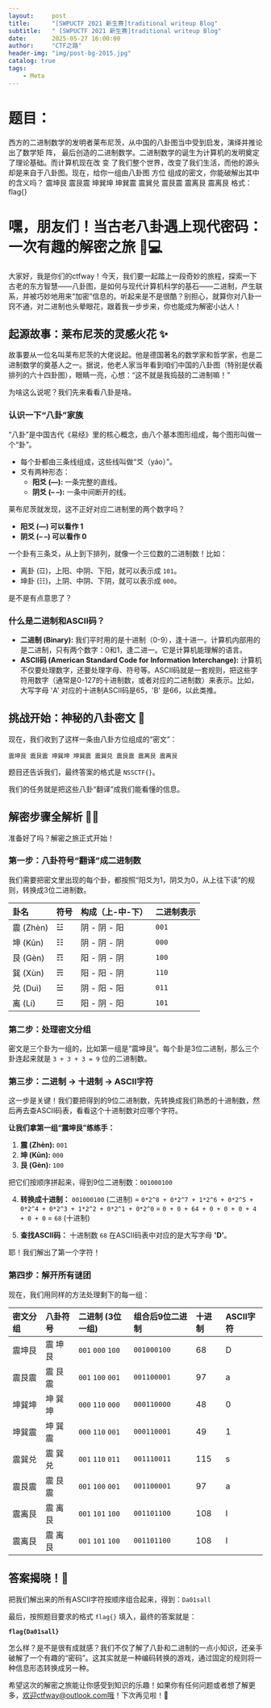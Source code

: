 ```yaml
---
layout:     post
title:      "[SWPUCTF 2021 新生赛]traditional writeup Blog"
subtitle:   " [SWPUCTF 2021 新生赛]traditional writeup Blog"
date:       2025-05-27 16:00:00
author:     "CTF之路"
header-img: "img/post-bg-2015.jpg"
catalog: true
tags:
    - Meta
---
```

# 题目：
西方的二进制数学的发明者莱布尼茨，从中国的八卦图当中受到启发，演绎并推论出了数学矩
阵，
最后创造的二进制数学。二进制数学的诞生为计算机的发明奠定了理论基础。而计算机现在改
变
了我们整个世界，改变了我们生活，而他的源头却是来自于八卦图。现在，给你一组由八卦图
方位
组成的密文，你能破解出其中的含义吗？
震坤艮 震艮震 坤巽坤 坤巽震 震巽兑 震艮震 震离艮 震离艮
格式：flag{}

# 嘿，朋友们！当古老八卦遇上现代密码：一次有趣的解密之旅 🔮💻

大家好，我是你们的ctfway！今天，我们要一起踏上一段奇妙的旅程，探索一下古老的东方智慧——八卦图，是如何与现代计算机科学的基石——二进制，产生联系，并被巧妙地用来“加密”信息的。听起来是不是很酷？别担心，就算你对八卦一窍不通，对二进制也头晕眼花，跟着我一步步来，你也能成为解密小达人！

## 起源故事：莱布尼茨的灵感火花 ✨

故事要从一位名叫莱布尼茨的大佬说起。他是德国著名的数学家和哲学家，也是二进制数学的奠基人之一。据说，他老人家当年看到咱们中国的八卦图（特别是伏羲排列的六十四卦图），眼睛一亮，心想：“这不就是我捣鼓的二进制嘛！”

为啥这么说呢？我们先来看看八卦是啥。

### 认识一下“八卦”家族

“八卦”是中国古代《易经》里的核心概念，由八个基本图形组成，每个图形叫做一个“卦”。

*   每个卦都由三条线组成，这些线叫做“爻（yáo）”。
*   爻有两种形态：
    *   **阳爻 (—):** 一条完整的直线。
    *   **阴爻 (– –):** 一条中间断开的线。

莱布尼茨就发现，这不正好对应二进制里的两个数字吗？
*   **阳爻 (—)  可以看作  1**
*   **阴爻 (– –) 可以看作  0**

一个卦有三条爻，从上到下排列，就像一个三位数的二进制数！比如：
*   离卦 (☲)，上阳、中阴、下阳，就可以表示成 `101`。
*   坤卦 (☷)，上阴、中阴、下阴，就可以表示成 `000`。

是不是有点意思了？

### 什么是二进制和ASCII码？

*   **二进制 (Binary):** 我们平时用的是十进制（0-9），逢十进一。计算机内部用的是二进制，只有两个数字：0和1，逢二进一。它是计算机能理解的语言。
*   **ASCII码 (American Standard Code for Information Interchange):** 计算机不仅要处理数字，还要处理字母、符号等。ASCII码就是一套规则，把这些字符用数字（通常是0-127的十进制数，或者对应的二进制数）来表示。比如，大写字母 'A' 对应的十进制ASCII码是65，'B' 是66，以此类推。

## 挑战开始：神秘的八卦密文 📜

现在，我们收到了这样一条由八卦方位组成的“密文”：

`震坤艮 震艮震 坤巽坤 坤巽震 震巽兑 震艮震 震离艮 震离艮`

题目还告诉我们，最终答案的格式是 `NSSCTF{}`。

我们的任务就是把这些八卦“翻译”成我们能看懂的信息。

## 解密步骤全解析 🕵️‍♂️

准备好了吗？解密之旅正式开始！

### 第一步：八卦符号“翻译”成二进制数

我们需要把密文里出现的每个卦，都按照“阳爻为1，阴爻为0，从上往下读”的规则，转换成3位二进制数。

| 卦名 | 符号 | 构成（上-中-下） | 二进制表示 |
| :--- | :--- | :--------------- | :--------- |
| 震 (Zhèn) | ☳   | 阴 - 阴 - 阳     | `001`      |
| 坤 (Kūn)  | ☷   | 阴 - 阴 - 阴     | `000`      |
| 艮 (Gèn)  | ☶   | 阳 - 阴 - 阴     | `100`      |
| 巽 (Xùn)  | ☴   | 阳 - 阳 - 阴     | `110`      |
| 兑 (Duì)  | ☱   | 阴 - 阳 - 阳     | `011`      |
| 离 (Lí)   | ☲   | 阳 - 阴 - 阳     | `101`      |

### 第二步：处理密文分组

密文是三个卦为一组的，比如第一组是“震坤艮”。每个卦是3位二进制，那么三个卦连起来就是 `3 + 3 + 3 = 9` 位的二进制数。

### 第三步：二进制 -> 十进制 -> ASCII字符

这一步是关键！我们要把得到的9位二进制数，先转换成我们熟悉的十进制数，然后再去查ASCII码表，看看这个十进制数对应哪个字符。

**让我们拿第一组“震坤艮”练练手：**

1.  **震 (Zhèn):** `001`
2.  **坤 (Kūn):** `000`
3.  **艮 (Gèn):** `100`

把它们按顺序拼起来，得到9位二进制数：`001000100`

4.  **转换成十进制：**
    `001000100` (二进制)
    = `0*2^8 + 0*2^7 + 1*2^6 + 0*2^5 + 0*2^4 + 0*2^3 + 1*2^2 + 0*2^1 + 0*2^0`
    = `0 + 0 + 64 + 0 + 0 + 0 + 4 + 0 + 0`
    = `68` (十进制)

5.  **查找ASCII码：**
    十进制数 `68` 在ASCII码表中对应的是大写字母 **'D'**。

耶！我们解出了第一个字符！

### 第四步：解开所有谜团

现在，我们用同样的方法处理剩下的每一组：

| 密文分组 | 八卦符号 | 二进制 (3位一组) | 组合后9位二进制 | 十进制 | ASCII字符 |
| :------- | :------- | :--------------- | :-------------- | :----- | :-------- |
| 震坤艮     | 震 坤 艮 | `001` `000` `100`  | `001000100`     | 68     | D         |
| 震艮震     | 震 艮 震 | `001` `100` `001`  | `001100001`     | 97     | a         |
| 坤巽坤     | 坤 巽 坤 | `000` `110` `000`  | `000110000`     | 48     | 0         |
| 坤巽震     | 坤 巽 震 | `000` `110` `001`  | `000110001`     | 49     | 1         |
| 震巽兑     | 震 巽 兑 | `001` `110` `011`  | `001110011`     | 115    | s         |
| 震艮震     | 震 艮 震 | `001` `100` `001`  | `001100001`     | 97     | a         |
| 震离艮     | 震 离 艮 | `001` `101` `100`  | `001101100`     | 108    | l         |
| 震离艮     | 震 离 艮 | `001` `101` `100`  | `001101100`     | 108    | l         |

## 答案揭晓！🎉

把我们解出来的所有ASCII字符按顺序组合起来，得到：`Da01sall`

最后，按照题目要求的格式 `flag{}` 填入，最终的答案就是：

**`flag{Da01sall}`**

怎么样？是不是很有成就感？我们不仅了解了八卦和二进制的一点小知识，还亲手破解了一个有趣的“密码”。这其实就是一种编码转换的游戏，通过固定的规则将一种信息形态转换成另一种。

希望这次的解密之旅能让你感受到知识的乐趣！如果你有任何问题或者想了解更多，欢迎ctfway@outlook.com哦！下次再见啦！👋
